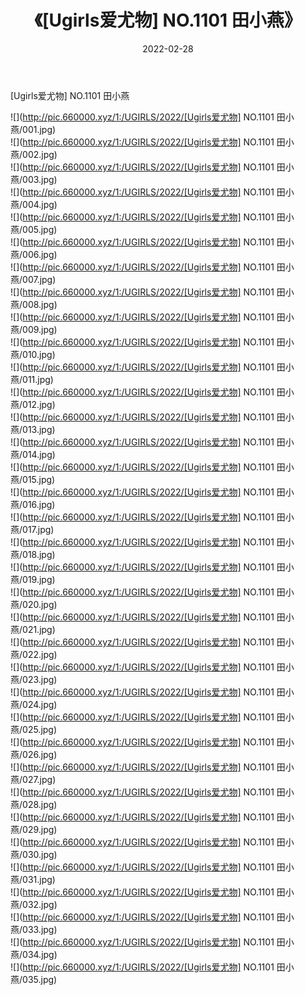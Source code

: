 ﻿---
layout: post
title:  《[Ugirls爱尤物] NO.1101 田小燕》
date:   2022-02-28
img: http://pic.660000.xyz/1:/UGIRLS/2022/[Ugirls爱尤物] NO.1101 田小燕/000.jpg
categories: [美女, 清纯, 唯美]
---

[Ugirls爱尤物] NO.1101 田小燕

 ![](http://pic.660000.xyz/1:/UGIRLS/2022/[Ugirls爱尤物] NO.1101 田小燕/001.jpg) <br>![](http://pic.660000.xyz/1:/UGIRLS/2022/[Ugirls爱尤物] NO.1101 田小燕/002.jpg) <br>![](http://pic.660000.xyz/1:/UGIRLS/2022/[Ugirls爱尤物] NO.1101 田小燕/003.jpg) <br>![](http://pic.660000.xyz/1:/UGIRLS/2022/[Ugirls爱尤物] NO.1101 田小燕/004.jpg) <br>![](http://pic.660000.xyz/1:/UGIRLS/2022/[Ugirls爱尤物] NO.1101 田小燕/005.jpg) <br>![](http://pic.660000.xyz/1:/UGIRLS/2022/[Ugirls爱尤物] NO.1101 田小燕/006.jpg) <br>![](http://pic.660000.xyz/1:/UGIRLS/2022/[Ugirls爱尤物] NO.1101 田小燕/007.jpg) <br>![](http://pic.660000.xyz/1:/UGIRLS/2022/[Ugirls爱尤物] NO.1101 田小燕/008.jpg) <br>![](http://pic.660000.xyz/1:/UGIRLS/2022/[Ugirls爱尤物] NO.1101 田小燕/009.jpg) <br>![](http://pic.660000.xyz/1:/UGIRLS/2022/[Ugirls爱尤物] NO.1101 田小燕/010.jpg) <br>![](http://pic.660000.xyz/1:/UGIRLS/2022/[Ugirls爱尤物] NO.1101 田小燕/011.jpg) <br>![](http://pic.660000.xyz/1:/UGIRLS/2022/[Ugirls爱尤物] NO.1101 田小燕/012.jpg) <br>![](http://pic.660000.xyz/1:/UGIRLS/2022/[Ugirls爱尤物] NO.1101 田小燕/013.jpg) <br>![](http://pic.660000.xyz/1:/UGIRLS/2022/[Ugirls爱尤物] NO.1101 田小燕/014.jpg) <br>![](http://pic.660000.xyz/1:/UGIRLS/2022/[Ugirls爱尤物] NO.1101 田小燕/015.jpg) <br>![](http://pic.660000.xyz/1:/UGIRLS/2022/[Ugirls爱尤物] NO.1101 田小燕/016.jpg) <br>![](http://pic.660000.xyz/1:/UGIRLS/2022/[Ugirls爱尤物] NO.1101 田小燕/017.jpg) <br>![](http://pic.660000.xyz/1:/UGIRLS/2022/[Ugirls爱尤物] NO.1101 田小燕/018.jpg) <br>![](http://pic.660000.xyz/1:/UGIRLS/2022/[Ugirls爱尤物] NO.1101 田小燕/019.jpg) <br>![](http://pic.660000.xyz/1:/UGIRLS/2022/[Ugirls爱尤物] NO.1101 田小燕/020.jpg) <br>![](http://pic.660000.xyz/1:/UGIRLS/2022/[Ugirls爱尤物] NO.1101 田小燕/021.jpg) <br>![](http://pic.660000.xyz/1:/UGIRLS/2022/[Ugirls爱尤物] NO.1101 田小燕/022.jpg) <br>![](http://pic.660000.xyz/1:/UGIRLS/2022/[Ugirls爱尤物] NO.1101 田小燕/023.jpg) <br>![](http://pic.660000.xyz/1:/UGIRLS/2022/[Ugirls爱尤物] NO.1101 田小燕/024.jpg) <br>![](http://pic.660000.xyz/1:/UGIRLS/2022/[Ugirls爱尤物] NO.1101 田小燕/025.jpg) <br>![](http://pic.660000.xyz/1:/UGIRLS/2022/[Ugirls爱尤物] NO.1101 田小燕/026.jpg) <br>![](http://pic.660000.xyz/1:/UGIRLS/2022/[Ugirls爱尤物] NO.1101 田小燕/027.jpg) <br>![](http://pic.660000.xyz/1:/UGIRLS/2022/[Ugirls爱尤物] NO.1101 田小燕/028.jpg) <br>![](http://pic.660000.xyz/1:/UGIRLS/2022/[Ugirls爱尤物] NO.1101 田小燕/029.jpg) <br>![](http://pic.660000.xyz/1:/UGIRLS/2022/[Ugirls爱尤物] NO.1101 田小燕/030.jpg) <br>![](http://pic.660000.xyz/1:/UGIRLS/2022/[Ugirls爱尤物] NO.1101 田小燕/031.jpg) <br>![](http://pic.660000.xyz/1:/UGIRLS/2022/[Ugirls爱尤物] NO.1101 田小燕/032.jpg) <br>![](http://pic.660000.xyz/1:/UGIRLS/2022/[Ugirls爱尤物] NO.1101 田小燕/033.jpg) <br>![](http://pic.660000.xyz/1:/UGIRLS/2022/[Ugirls爱尤物] NO.1101 田小燕/034.jpg) <br>![](http://pic.660000.xyz/1:/UGIRLS/2022/[Ugirls爱尤物] NO.1101 田小燕/035.jpg) <br>